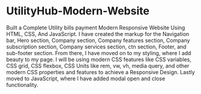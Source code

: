 ﻿# UtilityHub-Modern-Website
Built a Complete Utility bills payment Modern Responsive Website Using HTML, CSS, And JavaScript. I have created the markup for the Navigation bar, Hero section, Company section, Company features section, Company subscription section, Company services section, ctn section, Footer, and sub-footer section. From there, I have moved on to my styling, where I add beauty to my page. I will be using modern CSS features like CSS variables, CSS grid, CSS flexbox, CSS Units like rem, vw, vh, media query, and other modern CSS properties and features to achieve a Responsive Design. Lastly moved to JavaScript, where I have added modal open and close functionality.
  

